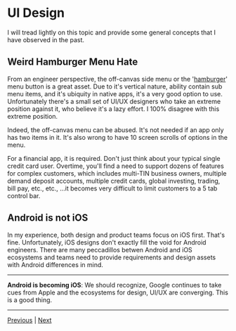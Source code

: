 # UI Design

I will tread lightly on this topic and provide some general concepts that I have observed in the past. 

## Weird Hamburger Menu Hate

From an engineer perspective, the off-canvas side menu or the '[hamburger](https://en.wikipedia.org/wiki/Hamburger_button)' menu button is a great asset. Due to it's vertical nature, ability contain sub menu items, and it's ubiquity in native apps, it's a very good option to use. Unfortunately there's a small set of UI/UX designers who take an extreme position against it, who believe it's a lazy effort. I 100% disagree with this extreme position. 

Indeed, the off-canvas menu can be abused. It's not needed if an app only has two items in it. It's also wrong to have 10 screen scrolls of options in the menu. 

For a financial app, it is required. Don't just think about your typical single credit card user. Overtime, you'll find a need to support dozens of features for complex customers, which includes multi-TIN business owners, multiple demand deposit accounts, multiple credit cards, global investing, trading, bill pay, etc., etc., ...it becomes very difficult to limit customers to a 5 tab control bar. 

## Android is not iOS

In my experience, both design and product teams focus on iOS first. That's fine. Unfortunately, iOS designs don't exactly fill the void for Android engineers. There are many peccadillos betwen Android and iOS ecosystems and teams need to provide requirements and design assets with Android differences in mind. 

---

**Android is becoming iOS**: We should recognize, Google continues to take cues from Apple and the ecosystems for design, UI/UX are converging. This is a good thing. 

---



[Previous](02_appcode.md) | [Next](04_hybrid.md)